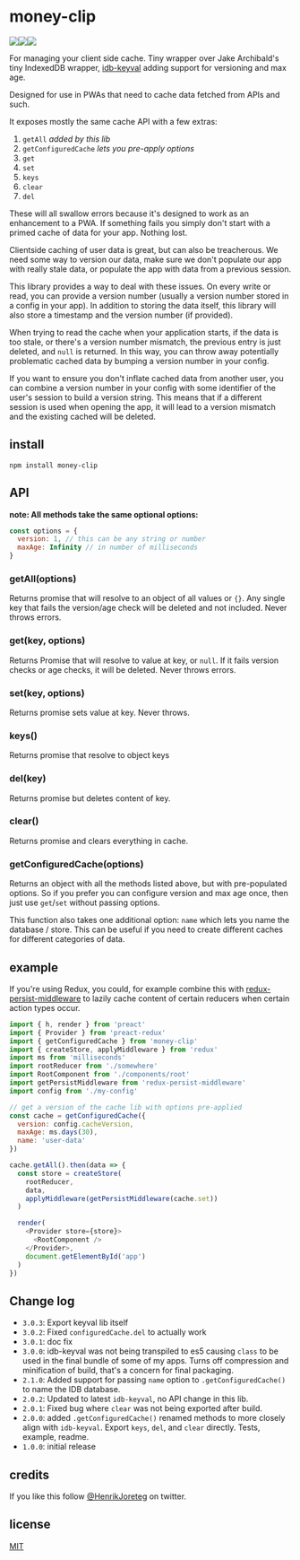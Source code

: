 # money-clip

![](https://img.shields.io/npm/dm/money-clip.svg)![](https://img.shields.io/npm/v/money-clip.svg)![](https://img.shields.io/npm/l/money-clip.svg)

For managing your client side cache. Tiny wrapper over Jake Archibald's tiny IndexedDB wrapper, [idb-keyval](https://github.com/jakearchibald/idb-keyval) adding support for versioning and max age.

Designed for use in PWAs that need to cache data fetched from APIs and such.

It exposes mostly the same cache API with a few extras:

1.  `getAll` _added by this lib_
1.  `getConfiguredCache` _lets you pre-apply options_
1.  `get`
1.  `set`
1.  `keys`
1.  `clear`
1.  `del`

These will all swallow errors because it's designed to work as an enhancement to a PWA. If something fails you simply don't start with a primed cache of data for your app. Nothing lost.

Clientside caching of user data is great, but can also be treacherous. We need some way to version our data, make sure we don't populate our app with really stale data, or populate the app with data from a previous session.

This library provides a way to deal with these issues. On every write or read, you can provide a version number (usually a version number stored in a config in your app). In addition to storing the data itself, this library will also store a timestamp and the version number (if provided).

When trying to read the cache when your application starts, if the data is too stale, or there's a version number mismatch, the previous entry is just deleted, and `null` is returned. In this way, you can throw away potentially problematic cached data by bumping a version number in your config.

If you want to ensure you don't inflate cached data from another user, you can combine a version number in your config with some identifier of the user's session to build a version string. This means that if a different session is used when opening the app, it will lead to a version mismatch and the existing cached will be deleted.

## install

```
npm install money-clip
```

## API

**note: All methods take the same optional options:**

```js
const options = {
  version: 1, // this can be any string or number
  maxAge: Infinity // in number of milliseconds
}
```

### getAll(options)

Returns promise that will resolve to an object of all values or `{}`. Any single key that fails the version/age check will be deleted and not included. Never throws errors.

### get(key, options)

Returns Promise that will resolve to value at key, or `null`. If it fails version checks or age checks, it will be deleted. Never throws errors.

### set(key, options)

Returns promise sets value at key. Never throws.

### keys()

Returns promise that resolve to object keys

### del(key)

Returns promise but deletes content of key.

### clear()

Returns promise and clears everything in cache.

### getConfiguredCache(options)

Returns an object with all the methods listed above, but with pre-populated options. So if you prefer you can configure version and max age once, then just use `get`/`set` without passing options.

This function also takes one additional option: `name` which lets you name the database / store. This can be useful if you need to create different caches for different categories of data.

## example

If you're using Redux, you could, for example combine this with [redux-persist-middleware](https://github.com/HenrikJoreteg/redux-persist-middleware) to lazily cache content of certain reducers when certain action types occur.

```js
import { h, render } from 'preact'
import { Provider } from 'preact-redux'
import { getConfiguredCache } from 'money-clip'
import { createStore, applyMiddleware } from 'redux'
import ms from 'milliseconds'
import rootReducer from './somewhere'
import RootComponent from './components/root'
import getPersistMiddleware from 'redux-persist-middleware'
import config from './my-config'

// get a version of the cache lib with options pre-applied
const cache = getConfiguredCache({
  version: config.cacheVersion,
  maxAge: ms.days(30),
  name: 'user-data'
})

cache.getAll().then(data => {
  const store = createStore(
    rootReducer,
    data,
    applyMiddleware(getPersistMiddleware(cache.set))
  )

  render(
    <Provider store={store}>
      <RootComponent />
    </Provider>,
    document.getElementById('app')
  )
})
```

## Change log

- `3.0.3`: Export keyval lib itself
- `3.0.2`: Fixed `configuredCache.del` to actually work
- `3.0.1`: doc fix
- `3.0.0`: idb-keyval was not being transpiled to es5 causing `class` to be used in the final bundle of some of my apps. Turns off compression and minification of build, that's a concern for final packaging.
- `2.1.0`: Added support for passing `name` option to `.getConfiguredCache()` to name the IDB database.
- `2.0.2`: Updated to latest `idb-keyval`, no API change in this lib.
- `2.0.1`: Fixed bug where `clear` was not being exported after build.
- `2.0.0`: added `.getConfiguredCache()` renamed methods to more closely align with `idb-keyval`. Export `keys`, `del`, and `clear` directly. Tests, example, readme.
- `1.0.0`: initial release

## credits

If you like this follow [@HenrikJoreteg](http://twitter.com/henrikjoreteg) on twitter.

## license

[MIT](http://mit.joreteg.com/)
